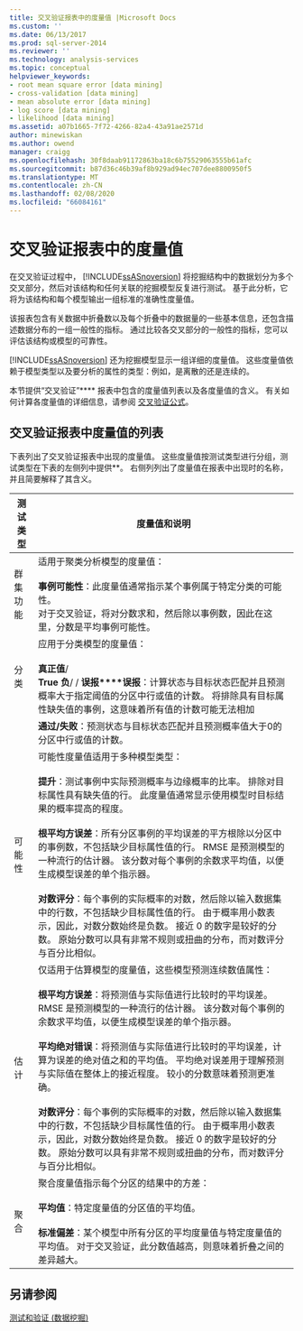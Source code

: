 ```yaml
---
title: 交叉验证报表中的度量值 |Microsoft Docs
ms.custom: ''
ms.date: 06/13/2017
ms.prod: sql-server-2014
ms.reviewer: ''
ms.technology: analysis-services
ms.topic: conceptual
helpviewer_keywords:
- root mean square error [data mining]
- cross-validation [data mining]
- mean absolute error [data mining]
- log score [data mining]
- likelihood [data mining]
ms.assetid: a07b1665-7f72-4266-82a4-43a91ae2571d
author: minewiskan
ms.author: owend
manager: craigg
ms.openlocfilehash: 30f8daab91172863ba18c6b75529063555b61afc
ms.sourcegitcommit: b87d36c46b39af8b929ad94ec707dee8800950f5
ms.translationtype: MT
ms.contentlocale: zh-CN
ms.lasthandoff: 02/08/2020
ms.locfileid: "66084161"
---
```

# <a name="measures-in-the-cross-validation-report"></a>交叉验证报表中的度量值
  在交叉验证过程中， [!INCLUDE[ssASnoversion](../../includes/ssasnoversion-md.md)] 将挖掘结构中的数据划分为多个交叉部分，然后对该结构和任何关联的挖掘模型反复进行测试。 基于此分析，它将为该结构和每个模型输出一组标准的准确性度量值。  
  
 该报表包含有关数据中折叠数以及每个折叠中的数据量的一些基本信息，还包含描述数据分布的一组一般性的指标。 通过比较各交叉部分的一般性的指标，您可以评估该结构或模型的可靠性。  
  
 
  [!INCLUDE[ssASnoversion](../../includes/ssasnoversion-md.md)] 还为挖掘模型显示一组详细的度量值。 这些度量值依赖于模型类型以及要分析的属性的类型：例如，是离散的还是连续的。  
  
 本节提供“交叉验证”**** 报表中包含的度量值列表以及各度量值的含义。 有关如何计算各度量值的详细信息，请参阅 [交叉验证公式](cross-validation-formulas.md)。  
  
## <a name="list-of-measures-in-the-cross-validation-report"></a>交叉验证报表中度量值的列表  
 下表列出了交叉验证报表中出现的度量值。 这些度量值按测试类型进行分组，测试类型在下表的左侧列中提供**。 右侧列列出了度量值在报表中出现时的名称，并且简要解释了其含义。  
  
|测试类型|度量值和说明|  
|---------------|-------------------------------|  
|群集功能|适用于聚类分析模型的度量值：<br /><br /> **事例可能性**：此度量值通常指示某个事例属于特定分类的可能性。 <br />                      对于交叉验证，将对分数求和，然后除以事例数，因此在这里，分数是平均事例可能性。|  
|分类|应用于分类模型的度量值：<br /><br /> **真正值**/<br />                      **True 负**/ / **误报****误报**：计算状态与目标状态匹配并且预测概率大于指定阈值的分区中行或值的计数。 将排除具有目标属性缺失值的事例，这意味着所有值的计数可能无法相加|  
||**通过/失败**：预测状态与目标状态匹配并且预测概率值大于0的分区中行或值的计数。|  
|可能性|可能性度量值适用于多种模型类型：<br /><br /> **提升**：测试事例中实际预测概率与边缘概率的比率。 排除对目标属性具有缺失值的行。 此度量值通常显示使用模型时目标结果的概率提高的程度。<br /><br /> **根平均方误差**：所有分区事例的平均误差的平方根除以分区中的事例数，不包括缺少目标属性值的行。 RMSE 是预测模型的一种流行的估计器。 该分数对每个事例的余数求平均值，以便生成模型误差的单个指示器。<br /><br /> **对数评分**：每个事例的实际概率的对数，然后除以输入数据集中的行数，不包括缺少目标属性值的行。 由于概率用小数表示，因此，对数分数始终是负数。 接近 0 的数字是较好的分数。 原始分数可以具有非常不规则或扭曲的分布，而对数评分与百分比相似。|  
|估计|仅适用于估算模型的度量值，这些模型预测连续数值属性：<br /><br /> **根平均方误差**：将预测值与实际值进行比较时的平均误差。 RMSE 是预测模型的一种流行的估计器。 该分数对每个事例的余数求平均值，以便生成模型误差的单个指示器。<br /><br /> **平均绝对错误**：将预测值与实际值进行比较时的平均误差，计算为误差的绝对值之和的平均值。 平均绝对误差用于理解预测与实际值在整体上的接近程度。 较小的分数意味着预测更准确。<br /><br /> **对数评分**：每个事例的实际概率的对数，然后除以输入数据集中的行数，不包括缺少目标属性值的行。 由于概率用小数表示，因此，对数分数始终是负数。 接近 0 的数字是较好的分数。 原始分数可以具有非常不规则或扭曲的分布，而对数评分与百分比相似。|  
|聚合|聚合度量值指示每个分区的结果中的方差：<br /><br /> **平均值**：特定度量值的分区值的平均值。<br /><br /> **标准偏差**：某个模型中所有分区的平均度量值与特定度量值的平均值。 对于交叉验证，此分数值越高，则意味着折叠之间的差异越大。|  
  
## <a name="see-also"></a>另请参阅  
 [测试和验证 &#40;数据挖掘&#41;](testing-and-validation-data-mining.md)  
  
  
